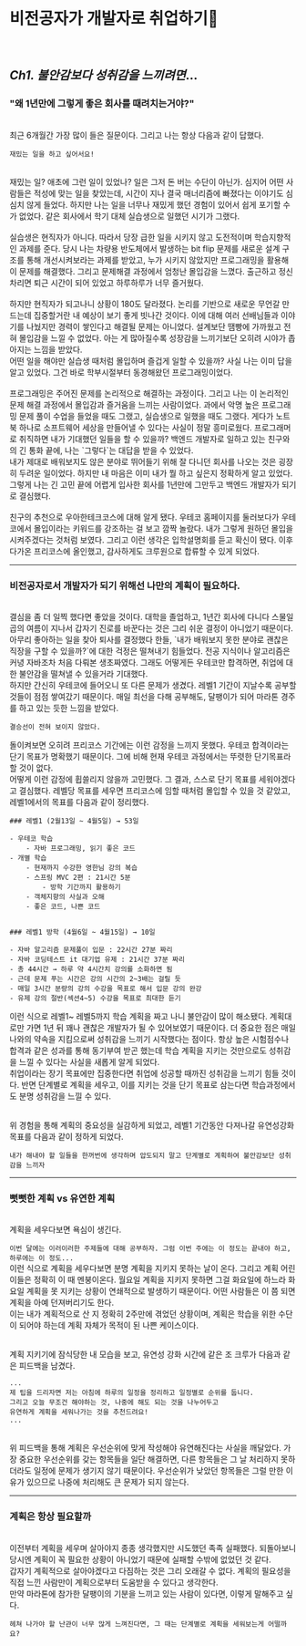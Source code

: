 # 비전공자가 개발자로 취업하기🚀

<br>

## _Ch1. 불안감보다 성취감을 느끼려면_...

### "왜 1년만에 그렇게 좋은 회사를 때려치는거야?"
<br>
최근 6개월간 가장 많이 들은 질문이다. 그리고 나는 항상 다음과 같이 답했다. 

<br>

`재밌는 일을 하고 싶어서요!`

<br>
재밌는 일? 애초에 그런 일이 있었나? 일은 그저 돈 버는 수단이 아닌가. 심지어 어떤 사람들은 적성에 맞는 일을 찾았는데, 시간이 지나 결국 매너리즘에 빠졌다는 이야기도 심심치 않게 들었다. 하지만 나는 일을 너무나 재밌게 했던 경험이 있어서 쉽게 포기할 수가 없었다. 같은 회사에서 학기 대체 실습생으로 일했던 시기가 그랬다.

<br>
<br>
실습생은 현직자가 아니다. 따라서 당장 급한 일을 시키지 않고 도전적이며 학습지향적인 과제를 준다. 당시 나는 차량용 반도체에서 발생하는 bit flip 문제를 새로운 설계 구조를 통해 개선시켜보라는 과제를 받았고, 누가 시키지 않았지만 프로그래밍을 활용해 이 문제를 해결했다. 그리고 문제해결 과정에서 엄청난 몰입감을 느꼈다. 출근하고 정신차리면 퇴근 시간이 되어 있었고 하루하루가 너무 즐거웠다.

<br>
<br>
하지만 현직자가 되고나니 상황이 180도 달라졌다. 논리를 기반으로 새로운 무언갈 만드는데 집중할거란 내 예상이 보기 좋게 빗나간 것이다. 이에 대해 여러 선배님들과 이야기를 나눴지만 경력이 쌓인다고 해결될 문제는 아니었다. 설계보단 땜빵에 가까웠고 전혀 몰입감을 느낄 수 없었다. 아는 게 많아질수록 성장감을 느끼기보단 오히려 시야가 좁아지는 느낌을 받았다. 
<br>
어떤 일을 해야만 실습생 때처럼 몰입하며 즐겁게 일할 수 있을까? 
사실 나는 이미 답을 알고 있었다. 그건 바로 학부시절부터 동경해왔던 프로그래밍이었다.

<br>
<br>
프로그래밍은 주어진 문제를 논리적으로 해결하는 과정이다. 그리고 나는 이 논리적인 문제 해결 과정에서 몰입감과 즐거움을 느끼는 사람이었다. 과에서 악명 높은 프로그래밍 문제 풀이 수업을 들었을 때도 그랬고, 실습생으로 일했을 때도 그랬다. 게다가 노트북 하나로 소프트웨어 세상을 만들어낼 수 있다는 사실이 정말 흥미로웠다. 프로그래머로 취직하면 내가 기대했던 일들을 할 수 있을까? 백엔드 개발자로 일하고 있는 친구와의 긴 통화 끝에, 나는 `그렇다`는 대답을 받을 수 있었다.
<br>
내가 제대로 배워보지도 않은 분야로 뛰어들기 위해 잘 다니던 회사를 나오는 것은 굉장히 두려운 일이었다. 하지만 내 마음은 이미 내가 뭘 하고 싶은지 정확하게 알고 있었다. 그렇게 나는 긴 고민 끝에 어렵게 입사한 회사를 1년만에 그만두고 백엔드 개발자가 되기로 결심했다.

<br>
<br>
친구의 추천으로 우아한테크코스에 대해 알게 됐다. 우테코 홈페이지를 둘러보다가 우테코에서 몰입이라는 키워드를 강조하는 걸 보고 깜짝 놀랐다.
내가 그렇게 원하던 몰입을 시켜주겠다는 것처럼 보였다. 그리고 이런 생각은 입학설명회를 듣고 확신이 됐다. 이후 다가온 프리코스에 올인했고, 감사하게도 크루원으로 합류할 수 있게 되었다.

***

### 비전공자로서 개발자가 되기 위해선 나만의 계획이 필요하다.
<br>
결심을 좀 더 일찍 했다면 좋았을 것이다. 대학을 졸업하고, 1년간 회사에 다니다 스물일곱의 여름이 지나서 갑자기 진로를 바꾼다는 것은 그리 쉬운 결정이 아니었기 때문이다. 아무리 좋아하는 일을 찾아 퇴사를 결정했다 한들, `내가 배워보지 못한 분야로 괜찮은 직장을 구할 수 있을까?`에 대한 걱정은 떨쳐내기 힘들었다. 전공 지식이나 알고리즘은 커녕 자바조차 처음 다뤄본 생초짜였다. 그래도 어떻게든 우테코만 합격하면, 취업에 대한 불안감을 떨쳐낼 수 있을거라 기대했다. 
<br>
하지만 간신히 우테코에 들어오니 또 다른 문제가 생겼다. 레벨1 기간이 지날수록 공부할 것들이 점점 쌓여갔기 때문이다. 매일 최선을 다해 공부해도, 달팽이가 되어 마라톤 경주를 하고 있는 듯한 느낌을 받았다. 
<br>

`결승선이 전혀 보이지 않았다.`
<br>

돌이켜보면 오히려 프리코스 기간에는 이런 감정을 느끼지 못했다. 우테코 합격이라는 단기 목표가 명확했기 때문이다. 그에 비해 현재 우테코 과정에서는 뚜렷한 단기목표라 할 것이 없다.
<br> 
어떻게 이런 감정에 휩쓸리지 않을까 고민했다. 그 결과, 스스로 단기 목표를 세워야겠다고 결심했다. 레벨당 목표를 세우면 프리코스에 임할 때처럼 몰입할 수 있을 것 같았고, 레벨1에서의 목표를 다음과 같이 정리했다.

```
### 레벨1 (2월13일 ~ 4월5일) → 53일

- 우테코 학습
    - 자바 프로그래밍, 읽기 좋은 코드
- 개별 학습
    - 현재까지 수강한 영한님 강의 복습
    - 스프링 MVC 2편 : 21시간 5분
        - 방학 기간까지 활용하기
    - 객체지향의 사실과 오해
    - 좋은 코드, 나쁜 코드
    

### 레벨1 방학 (4월6일 ~ 4월15일) → 10일

- 자바 알고리즘 문제풀이 입문 : 22시간 27분 짜리
- 자바 코딩테스트 it 대기업 유제 : 21시간 37분 짜리
- 총 44시간 → 하루 약 4시간치 강의를 소화하면 됨
- 근데 문제 푸는 시간은 강의 시간의 2~3배는 걸릴 듯
- 매일 3시간 분량의 강의 수강을 목표로 해서 입문 강의 완강 
- 유제 강의 절반(섹션4~5) 수강을 목표로 최대한 듣기
```

이런 식으로 레벨1~ 레벨5까지 학습 계획을 짜고 나니 불안감이 많이 해소됐다. 계획대로만 가면 1년 뒤 꽤나 괜찮은 개발자가 될 수 있어보였기 때문이다. 더 중요한 점은 매일 나와의 약속을 지킴으로써 성취감을 느끼기 시작했다는 점이다. 항상 높은 시험점수나 합격과 같은 성과를 통해 동기부여 받곤 했는데 학습 계획을 지키는 것만으로도 성취감을 느낄 수 있다는 사실을 새롭게 알게 되었다. 
<br>
취업이라는 장기 목표에만 집중한다면 취업에 성공할 때까진 성취감을 느끼기 힘들 것이다. 반면 단계별로 계획을 세우고, 이를 지키는 것을 단기 목표로 삼는다면 학습과정에서도 분명 성취감을 느낄 수 있다. 

<br>
위 경험을 통해 계획의 중요성을 실감하게 되었고, 레벨1 기간동안 다져나갈 유연성강화 목표를 다음과 같이 정하게 되었다.
<br>

`내가 해내야 할 일들을 한꺼번에 생각하며 압도되지 말고 단계별로 계획하여 불안감보단 성취감을 느끼자`

***

### 뻣뻣한 계획 vs 유연한 계획
<br>
계획을 세우다보면 욕심이 생긴다. 
<br>

`이번 달에는 이러이러한 주제들에 대해 공부하자. 그럼 이번 주에는 이 정도는 끝내야 하고, 하루에는 이 정도...` 
<br>
이런 식으로 계획을 세우다보면 분명 계획을 지키지 못하는 날이 온다. 그리고 계획 어린이들은 정확히 이 때 멘붕이온다. 월요일 계획을 지키지 못하면 그걸 화요일에 하느라 화요일 계획을 못 지키는 상황이 연쇄적으로 발생하기 때문이다. 어떤 사람들은 이 쯤 되면 계획을 아예 던져버리기도 한다. 
<br>
이는 내가 계획적으로 산 지 정확히 2주만에 겪었던 상황이며, 계획은 학습을 위한 수단이 되어야 하는데 계획 자체가 목적이 된 나쁜 케이스이다.

<br>
계획 지키기에 잠식당한 내 모습을 보고, 유연성 강화 시간에 같은 조 크루가 다음과 같은 피드백을 남겼다.

```
...
제 팁을 드리자면 저는 아침에 하루의 일정을 정리하고 일정별로 순위를 둡니다. 
그리고 오늘 무조건 해야하는 것, 나중에 해도 되는 것을 나누어두고 
유연하게 계획을 세워나가는 것을 추천드려요! 
...
```

<br>
위 피드백을 통해 계획은 우선순위에 맞게 작성해야 유연해진다는 사실을 깨달았다. 가장 중요한 우선순위를 갖는 항목들을 일단 해결하면, 다른 항목들은 그 날 처리하지 못하더라도 일정에 문제가 생기지 않기 때문이다. 우선순위가 낮았던 항목들은 그럴 만한 이유가 있으므로 나중에 처리해도 큰 문제가 되지 않는다. 

***


### 계획은 항상 필요할까
<br>
이전부터 계획을 세우며 살아야지 종종 생각했지만 시도했던 족족 실패했다. 되돌아보니 당시엔 계획이 꼭 필요한 상황이 아니었기 때문에 실패할 수밖에 없었던 것 같다. 

<br>
갑자기 계획적으로 살아야겠다고 다짐하는 것은 그리 오래갈 수 없다. 계획의 필요성을 직접 느낀 사람만이 계획으로부터 도움받을 수 있다고 생각한다.

<br>
만약 마라톤에 참가한 달팽이의 기분을 느끼고 있는 사람이 있다면, 이렇게 말해주고 싶다.
<br>

`헤쳐 나가야 할 난관이 너무 많게 느껴진다면, 그 때는 단계별로 계획을 세워보는게 어떨까요?`